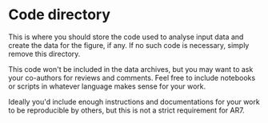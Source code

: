# Code directory

This is where you should store the code used to analyse input data and create the data for the figure, if any. If no such 
code is necessary, simply remove this directory. 

This code won't be included in the data archives, but you may want to ask your co-authors for reviews and comments. 
Feel free to include notebooks or scripts in whatever language makes sense for your work.

Ideally you'd include enough instructions and documentations for your work to be reproducible by others, but this is 
not a strict requirement for AR7.

